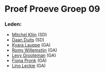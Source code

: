 # Proef Proeve Groep 09

### Leden:
* [Mitchel Klijn](https://github.com/Mitchel2004) (SD)
* [Daan Duits](https://github.com/DaanDuits) (SD)
* [Kyara Lauppe](https://github.com/KyaraLauppe) (GA)
* [Romy Willemstijn](https://github.com/DashaMoone) (GA)
* [Levy Grooteman](https://github.com/murky2003) (GA)
* [Fiona Pronk](https://github.com/FionaPronk) (GA)
* [Lino Leckie](https://github.com/Lino20867) (GA)